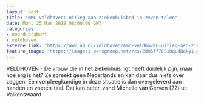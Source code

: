 ```yaml
---
layout: post
title: "MMC Veldhoven: uitleg aan ziekenhuisbed in zeven talen"
date: Mon, 25 Mar 2019 08:00:00 GMT
categories: 
- noord-brabant 
- veldhoven 
externe_link: "https://www.ad.nl/veldhoven/mmc-veldhoven-uitleg-aan-ziekenhuisbed-in-zeven-talen~acd96b76/"
feature_image: "https://images1.persgroep.net/rcs/Zdm5ff7ESiUqudBcky1-ylmDXUE/diocontent/143749881/_fitwidth/400/?appId=21791a8992982cd8da851550a453bd7f&quality=0.7"
---
```


VELDHOVEN - De vrouw die in het ziekenhuis ligt heeft duidelijk pijn, maar hoe erg is het? Ze spreekt geen Nederlands en kan daar dus niets over zeggen. Een verpleegkundige in deze situatie is dan overgeleverd aan handen en voeten-taal. Dat kan beter, vond Michelle van Gerven (22) uit Valkenswaard.
